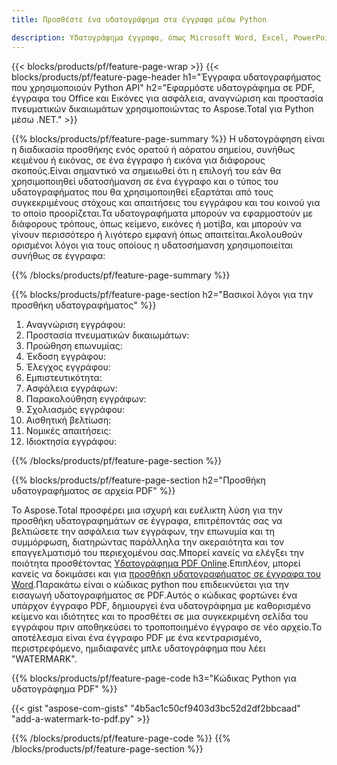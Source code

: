 ```yaml
---
title: Προσθέστε ένα υδατογράφημα στα έγγραφα μέσω Python

description: Υδατογράφημα έγγραφα, όπως Microsoft Word, Excel, PowerPoint, PDF και Εικόνες μέσω της εφαρμογής Python.Προσθέστε δωρεάν κείμενο ή υδατογράφημα εικόνας στο διαδίκτυο μέσω της εφαρμογής.
---
```


{{< blocks/products/pf/feature-page-wrap >}}
{{< blocks/products/pf/feature-page-header h1="Έγγραφα υδατογραφήματος που χρησιμοποιούν Python API" h2="Εφαρμόστε υδατογράφημα σε PDF, έγγραφα του Office και Εικόνες για ασφάλεια, αναγνώριση και προστασία πνευματικών δικαιωμάτων χρησιμοποιώντας το Aspose.Total για Python μέσω .NET." >}}

{{% blocks/products/pf/feature-page-summary %}}
Η υδατογράφηση είναι η διαδικασία προσθήκης ενός ορατού ή αόρατου σημείου, συνήθως κειμένου ή εικόνας, σε ένα έγγραφο ή εικόνα για διάφορους σκοπούς.Είναι σημαντικό να σημειωθεί ότι η επιλογή του εάν θα χρησιμοποιηθεί υδατοσήμανση σε ένα έγγραφο και ο τύπος του υδατογραφήματος που θα χρησιμοποιηθεί εξαρτάται από τους συγκεκριμένους στόχους και απαιτήσεις του εγγράφου και του κοινού για το οποίο προορίζεται.Τα υδατογραφήματα μπορούν να εφαρμοστούν με διάφορους τρόπους, όπως κείμενο, εικόνες ή μοτίβα, και μπορούν να γίνουν περισσότερο ή λιγότερο εμφανή όπως απαιτείται.Ακολουθούν ορισμένοι λόγοι για τους οποίους η υδατοσήμανση χρησιμοποιείται συνήθως σε έγγραφα:

{{% /blocks/products/pf/feature-page-summary  %}}

{{% blocks/products/pf/feature-page-section  h2="Βασικοί λόγοι για την προσθήκη υδατογραφήματος" %}}

1. Αναγνώριση εγγράφου:
1. Προστασία πνευματικών δικαιωμάτων:
1. Προώθηση επωνυμίας:
1. Έκδοση εγγράφου:
1. Έλεγχος εγγράφου:
1. Εμπιστευτικότητα:
1. Ασφάλεια εγγράφων:
1. Παρακολούθηση εγγράφων:
1. Σχολιασμός εγγράφου:
1. Αισθητική βελτίωση:
1. Νομικές απαιτήσεις:
1. Ιδιοκτησία εγγράφου:

{{% /blocks/products/pf/feature-page-section %}}

{{% blocks/products/pf/feature-page-section  h2="Προσθήκη υδατογραφήματος σε αρχεία PDF" %}}

Το Aspose.Total προσφέρει μια ισχυρή και ευέλικτη λύση για την προσθήκη υδατογραφημάτων σε έγγραφα, επιτρέποντάς σας να βελτιώσετε την ασφάλεια των εγγράφων, την επωνυμία και τη συμμόρφωση, διατηρώντας παράλληλα την ακεραιότητα και τον επαγγελματισμό του περιεχομένου σας.Μπορεί κανείς να ελέγξει την ποιότητα προσθέτοντας [Υδατογράφημα PDF Online](https://products.aspose.com/total/python-net/watermark/pdf/).Επιπλέον, μπορεί κανείς να δοκιμάσει και για [προσθήκη υδατογραφήματος σε έγγραφα του Word](https://products.aspose.com/total/python-net/watermark/word/).Παρακάτω είναι ο κώδικας python που επιδεικνύεται για την εισαγωγή υδατογραφήματος σε PDF.Αυτός ο κώδικας φορτώνει ένα υπάρχον έγγραφο PDF, δημιουργεί ένα υδατογράφημα με καθορισμένο κείμενο και ιδιότητες και το προσθέτει σε μια συγκεκριμένη σελίδα του εγγράφου πριν αποθηκεύσει το τροποποιημένο έγγραφο σε νέο αρχείο.Το αποτέλεσμα είναι ένα έγγραφο PDF με ένα κεντραρισμένο, περιστρεφόμενο, ημιδιαφανές μπλε υδατογράφημα που λέει "WATERMARK".

{{% blocks/products/pf/feature-page-code h3="Κώδικας Python για υδατογράφημα PDF" %}}

{{< gist "aspose-com-gists" "4b5ac1c50cf9403d3bc52d2df2bbcaad" "add-a-watermark-to-pdf.py" >}}

{{% /blocks/products/pf/feature-page-code  %}}
{{% /blocks/products/pf/feature-page-section %}}